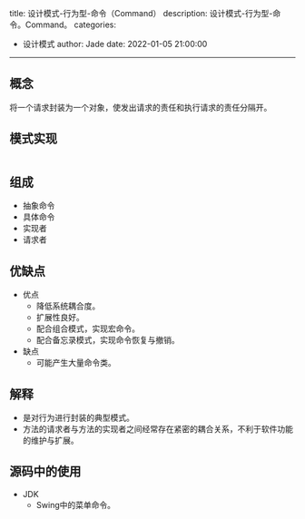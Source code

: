 title: 设计模式-行为型-命令（Command）
description: 设计模式-行为型-命令。Command。
categories:
  - 设计模式
author: Jade
date: 2022-01-05 21:00:00
---

## 概念
将一个请求封装为一个对象，使发出请求的责任和执行请求的责任分隔开。

## 模式实现
```java

```

## 组成
- 抽象命令
- 具体命令
- 实现者
- 请求者

## 优缺点
- 优点
  - 降低系统耦合度。
  - 扩展性良好。
  - 配合组合模式，实现宏命令。
  - 配合备忘录模式，实现命令恢复与撤销。
- 缺点
  - 可能产生大量命令类。

## 解释
- 是对行为进行封装的典型模式。
- 方法的请求者与方法的实现者之间经常存在紧密的耦合关系，不利于软件功能的维护与扩展。

## 源码中的使用
- JDK
  - Swing中的菜单命令。
